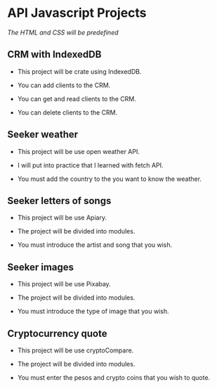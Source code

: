 # API Javascript Projects

_The HTML and CSS will be predefined_ 

## CRM with IndexedDB

* This project will be crate using IndexedDB.

* You can add clients to the CRM.

* You can get and read clients to the CRM.

* You can delete clients to the CRM.



## Seeker weather

* This project will be use open weather API.

* I will put into practice that I learned with fetch API.

* You must add the country to the you want to know the weather.



## Seeker letters of songs

* This project will be use Apiary.

* The project will be divided into modules.

* You must introduce the artist and song that you wish.



## Seeker images

* This project will be use Pixabay.

* The project will be divided into modules.

* You must introduce the type of image that you wish.



## Cryptocurrency quote

* This project will be use cryptoCompare.

* The project will be divided into modules.

* You must enter the pesos and crypto coins that you wish to quote.